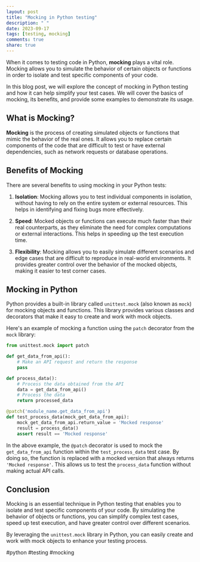 ```yaml
---
layout: post
title: "Mocking in Python testing"
description: " "
date: 2023-09-17
tags: [testing, mocking]
comments: true
share: true
---
```


When it comes to testing code in Python, **mocking** plays a vital role. Mocking allows you to simulate the behavior of certain objects or functions in order to isolate and test specific components of your code.

In this blog post, we will explore the concept of mocking in Python testing and how it can help simplify your test cases. We will cover the basics of mocking, its benefits, and provide some examples to demonstrate its usage.

## What is Mocking?

**Mocking** is the process of creating simulated objects or functions that mimic the behavior of the real ones. It allows you to replace certain components of the code that are difficult to test or have external dependencies, such as network requests or database operations.

## Benefits of Mocking

There are several benefits to using mocking in your Python tests:

1. **Isolation**: Mocking allows you to test individual components in isolation, without having to rely on the entire system or external resources. This helps in identifying and fixing bugs more effectively.

2. **Speed**: Mocked objects or functions can execute much faster than their real counterparts, as they eliminate the need for complex computations or external interactions. This helps in speeding up the test execution time.

3. **Flexibility**: Mocking allows you to easily simulate different scenarios and edge cases that are difficult to reproduce in real-world environments. It provides greater control over the behavior of the mocked objects, making it easier to test corner cases.

## Mocking in Python

Python provides a built-in library called `unittest.mock` (also known as `mock`) for mocking objects and functions. This library provides various classes and decorators that make it easy to create and work with mock objects.

Here's an example of mocking a function using the `patch` decorator from the `mock` library:

```python
from unittest.mock import patch

def get_data_from_api():
    # Make an API request and return the response
    pass

def process_data():
    # Process the data obtained from the API
    data = get_data_from_api()
    # Process the data
    return processed_data

@patch('module_name.get_data_from_api')
def test_process_data(mock_get_data_from_api):
    mock_get_data_from_api.return_value = 'Mocked response'
    result = process_data()
    assert result == 'Mocked response'
```

In the above example, the `@patch` decorator is used to mock the `get_data_from_api` function within the `test_process_data` test case. By doing so, the function is replaced with a mocked version that always returns `'Mocked response'`. This allows us to test the `process_data` function without making actual API calls.

## Conclusion

Mocking is an essential technique in Python testing that enables you to isolate and test specific components of your code. By simulating the behavior of objects or functions, you can simplify complex test cases, speed up test execution, and have greater control over different scenarios.

By leveraging the `unittest.mock` library in Python, you can easily create and work with mock objects to enhance your testing process.

#python #testing #mocking